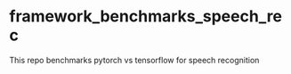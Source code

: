# framework_benchmarks_speech_rec
This repo benchmarks pytorch vs tensorflow for speech recognition 
